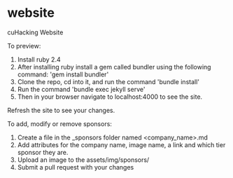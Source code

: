# website
cuHacking Website

To preview:

1. Install ruby 2.4
2. After installing ruby install a gem called bundler using the following command: 'gem install bundler'
3. Clone the repo, cd into it, and run the command 'bundle install'
4. Run the command 'bundle exec jekyll serve'
5. Then in your browser navigate to localhost:4000 to see the site.

Refresh the site to see your changes.

To add, modify or remove sponsors:
1. Create a file in the _sponsors folder named <company_name>.md
2. Add attributes for the company name, image name, a link and which tier sponsor they are.
3. Upload an image to the assets/img/sponsors/
4. Submit a pull request with your changes
